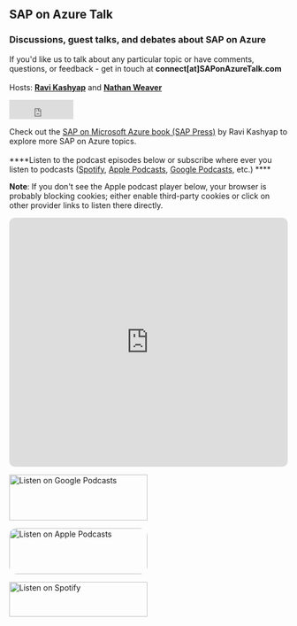 ## SAP on Azure Talk

### Discussions, guest talks, and debates about SAP on Azure 

If you'd like us to talk about any particular topic or have comments, questions, or feedback - get in touch at **connect[at]SAPonAzureTalk.com**
<br> <br>
Hosts: [**Ravi Kashyap**](https://linkedin.kashyap.one) and [**Nathan Weaver**](https://linkedin.com/in/NathanWeaverSAP)
<iframe src="https://github.com/sponsors/Ravi-Kashyap/button" title="Sponsor Ravi-Kashyap" height="35" width="116" style="border: 0;"></iframe>

Check out the [SAP on Microsoft Azure book (SAP Press)](https://www.sap-press.com/sap-on-microsoft-azure_5174) by Ravi Kashyap to explore more SAP on Azure topics.
<br>  
****Listen to the podcast episodes below or subscribe where ever you listen to podcasts ([Spotify](https://open.spotify.com/show/4KLJUFrqkSq60gdN1fOlNz), [Apple Podcasts](https://podcasts.apple.com/us/podcast/sap-on-azure-talk/id1557359410), [Google Podcasts](https://podcasts.google.com/feed/aHR0cHM6Ly9hbmNob3IuZm0vcy80ZmNhNmY5NC9wb2RjYXN0L3Jzcw), etc.) ****

**Note**: If you don't see the Apple podcast player below, your browser is probably blocking cookies; either enable third-party cookies or click on other provider links to listen there directly. 

<iframe src="https://embed.podcasts.apple.com/us/podcast/sap-on-azure-talk/id1557359410?itsct=podcast_box&amp;itscg=30200&amp;theme=auto" sandbox="allow-forms allow-popups allow-same-origin allow-scripts allow-top-navigation-by-user-activation" allow="autoplay *; encrypted-media *;" style="width: 100%; max-width: 660px; overflow: hidden; border-radius: 10px; background: transparent none repeat scroll 0% 0%;" height="450px" frameborder="0"></iframe>


<a href="https://podcasts.google.com/feed/aHR0cHM6Ly9hbmNob3IuZm0vcy80ZmNhNmY5NC9wb2RjYXN0L3Jzcw"><img src="https://www.gstatic.com/podcasts_console/promote/English_EN/EN_Google_Podcasts_Badge.svg" width="250px" height="83px" alt="Listen on Google Podcasts">
 </a>


<a href="https://podcasts.apple.com/us/podcast/sap-on-azure-talk/id1557359410?itsct=podcast_box&amp;itscg=30200" style="display: inline-block; overflow: hidden; border-radius: 13px; width: 250px; height: 83px;"><img src="https://tools.applemediaservices.com/api/badges/listen-on-apple-podcasts/badge/en-us?size=250x83&amp;releaseDate=1617561060&h=1327b7d156a538962d3557db704e3bc8" alt="Listen on Apple Podcasts" style="border-radius: 13px; width: 250px; height: 83px;"></a>

<a href="https://open.spotify.com/show/4KLJUFrqkSq60gdN1fOlNz"><img src="https://user-images.githubusercontent.com/26795040/113621505-4de6f180-9621-11eb-885a-834129af0f6a.png" width="250px" height="63px" alt="Listen on Spotify">
 </a>


